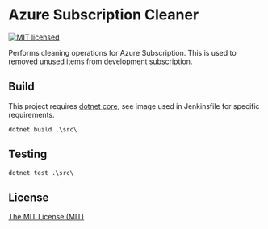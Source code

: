 # Azure Subscription Cleaner
[![MIT licensed](https://img.shields.io/badge/license-MIT-blue.svg)](./LICENSE)

Performs cleaning operations for Azure Subscription. This is used to removed unused items from development subscription.

## Build
This project requires [dotnet core](https://www.microsoft.com/net/download),
see image used in Jenkinsfile for specific requirements.
```
dotnet build .\src\
```

## Testing
```
dotnet test .\src\
```

## License

[The MIT License (MIT)](LICENSE)